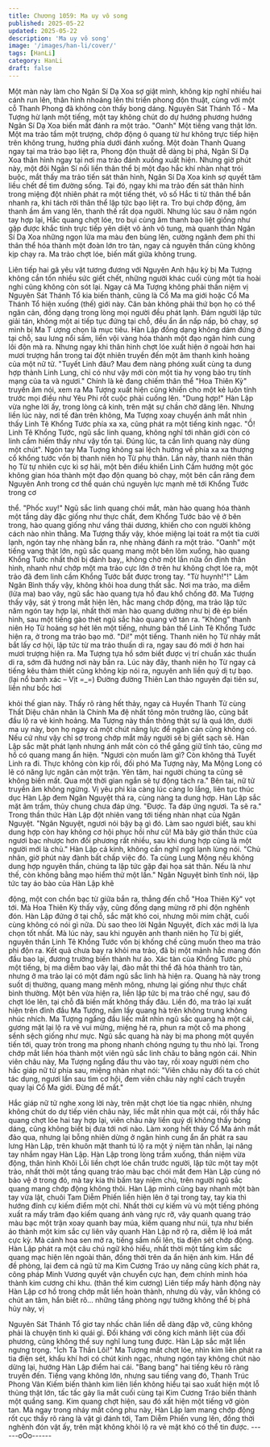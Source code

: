 ```yaml
---
title: Chương 1059: Ma uy vô song
published: 2025-05-22
updated: 2025-05-22
description: 'Ma uy vô song'
image: '/images/han-li/cover/'
tags: [HanLi]
category: HanLi
draft: false
---
```


Một màn này làm cho Ngân Sí Dạ Xoa sợ giật mình, không kịp
nghĩ nhiều hai cánh run lên, thân hình nhoáng lên thi triển phong
độn thuật, cùng với một cỗ Thanh Phong đã không còn thấy bong
dáng.
Nguyên Sát Thánh Tổ - Ma Tượng hừ lạnh một tiếng, một tay
không chút do dự hướng phương hướng Ngân Sí Dạ Xoa biến
mất đánh ra một trảo.
"Oanh" Một tiếng vang thật lớn.
Một ma trảo tầm một trượng, chớp động ô quang từ hư không
trực tiếp hiện trên không trung, hướng phía dưới đánh xuống.
Một đoàn Thanh Quang ngay tại ma trảo bạo liệt ra, Phong độn
thuật dễ dàng bị phá, Ngân Sí Dạ Xoa thân hình ngay tại nơi ma
trảo đánh xuống xuất hiện. Nhưng giờ phút này, một đôi Ngân Sí
nối liền thân thể bị một đạo hắc khí nhàn nhạt trói buộc, mắt thấy
ma trảo tiến sát thân hình, Ngân Sí Dạ Xoa kinh sợ quyết tâm liều
chết đề tìm đường sống. Tại đó, ngay khi ma trảo đến sát thân
hình trong miệng đột nhiên phát ra một tiếng thét, vô số Hắc ti từ
thân thể bắn nhanh ra, khi tách rời thân thể lập tức bạo liệt ra.
Tro bụi chớp động, âm thanh ầm ầm vang lên, thanh thế rất dọa
người.
Nhưng lúc sau ở năm ngón tay hợp lại, Hắc quang chợt lóe, tro
bụi cùng âm thanh bạo liệt giống như gặp được khắc tinh trực tiếp
yên diệt vô ảnh vô tung, mà quanh thân Ngân Sí Dạ Xoa những
ngọn lửa ma màu đen bùng lên, cường ngãnh đem phi thi thân
thể hóa thành một đoàn lớn tro tàn, ngay cả nguyên thần cũng
không kịp chạy ra. Ma trảo chợt lóe, biến mất giữa không trung.

Liên tiếp hai gã yêu vật tương đương với Nguyên Anh hậu kỳ bị
Ma Tượng không cần tốn nhiều sức giết chết, những người khác
cuối cùng một tia hoài nghi cũng không còn sót lại. Ngay cả Ma
Tượng không phải thần niệm vị Nguyên Sát Thánh Tổ kia biến
thành, cũng là Cổ Ma ma giới hoặc Cổ Ma Thánh Tổ hiện xuống
(thế) giới này. Căn bản không phải thứ bọn họ có thể ngăn cản,
đồng dạng trong lòng mọi người đều phát lạnh. Đám người lập
tức giải tán, không một ai tiếp tục đứng tại chỗ, đều ẩn ẩn nấp
nấp, bỏ chạy, sợ mình bị Ma T ượng chọn là mục tiêu. Hàn Lập
đồng dạng không dám đứng ở tại chỗ, sau lưng nổi sấm, liền vội
vàng hóa thành một đạo ngân hình cung lôi độn mà ra. Nhưng
ngay khi thân hình chợt lóe xuất hiện ở ngoài hơn hai mươi
trượng hắn trong tai đột nhiên truyền đến một âm thanh kinh
hoảng của một nữ tử.
"Tuyết Linh đâu? Mau đem nàng phóng xuất cùng ta dung hợp
thành Linh Lung, chỉ có như vậy mới còn một tia hy vọng bảo trụ
tính mạng của ta và ngươi."
Chính là kẻ đang chiếm thân thể "Hoa Thiên Kỳ" truyền âm nói,
xem ra Ma Tượng xuất hiện cũng khiến cho một kẻ luôn tính
trước mọi điều như Yêu Phi rốt cuộc phải cuống lên.
"Dung hợp!" Hàn Lập vừa nghe lời ấy, trong lòng cả kinh, trên mặt
sự chần chờ dâng lên.
Nhưng liền lúc này, nơi tế đàn trên không, Ma Tượng xoay
chuyển ánh mắt nhìn thấy Linh Tê Khổng Tước phía xa xa, cũng
phát ra một tiếng kinh ngạc.
"Ồ! Linh Tê Khổng Tước, ngũ sắc linh quang, không nghĩ tới nhân
giới còn có linh cầm hiếm thấy như vậy tồn tại. Đúng lúc, ta cần
linh quang này dùng một chút". Ngón tay Ma Tuợng không sai
lệch hướng về phía xa xa thượng cổ khổng tước vốn bị thanh
niên họ Từ phụ thân.
Lần này, thanh niên thân họ Từ tự nhiên cực kì sợ hãi, một bên
điều khiển Linh Cầm hướng một góc không gian hóa thành một
đạo độn quang bỏ chạy, một bên cắn răng đem Nguyên Anh trong
cơ thể quán chú nguyên lực mạnh mẽ tới Khổng Tước trong cơ

thể.
"Phốc xuy!" Ngũ sắc linh quang chói mắt, màn hào quang hóa
thành một tầng dày đặc giống như thực chất, đem Khổng Tước
bảo vệ ở bên trong, hào quang giống như vầng thái dương, khiến
cho con người không cách nào nhìn thẳng.
Ma Tượng thấy vậy, khóe miệng lại toát ra một tia cười lạnh, ngón
tay nhẹ nhàng bắn ra, nhẹ nhàng đánh ra một trảo.
"Oanh" một tiếng vang thật lớn, ngũ sắc quang mang một bên lõm
xuống, hào quang Khổng Tước nhất thời bị đánh bay,, không chờ
một lần nữa ổn định thân hình, nhanh như chớp một ma trảo cực
lớn ở trên hư không chợt lóe ra, một trảo đã đem linh cầm Khổng
Tước bắt được trong tay.
"Từ huynh!"!" Lâm Ngân Bình thấy vậy, không khỏi hoa dung thất
sắc.
Nơi ma trảo, ma diễm (lửa ma) bao vây, ngũ sắc hào quang tựa
hồ đau khổ chống đỡ. Ma Tượng thấy vậy, sát ý trong mắt hiện
lên, hắc mang chớp động, ma trảo lập tức năm ngón tay hợp lại,
nhất thời màn hào quang dường như bị đè ép biến hình, sau một
tiếng gào thét ngũ sắc hào quang vỡ tán ra.
"Không" thanh niên Họ Từ hoảng sợ hét lên một tiếng, nhưng bản
thể Linh Tê Khổng Tước hiện ra, ở trong ma trảo bạo mở.
"Di!" một tiếng.
Thanh niên họ Từ nháy mắt bắt lấy cơ hội, lập tức từ ma trảo
thuấn di ra, ngay sau đó mới ở hơn hai mươi trượng hiện ra. Ma
Tượng tựa hồ sớm biết được vị trí chuẩn xác thuấn di ra, sớm đã
hướng nơi này bắn ra. Lúc này đây, thanh niên họ Từ ngay cả
tiếng kêu thảm thiết cũng không kịp nói ra, nguyên anh liền quỷ dị
tự bạo.
(lại nổ banh xác – Vịt =_=)
Đường đường Thiên Lan thảo nguyên đại tiên sư, liền như bốc hơi

khỏi thế gian này.
Thấy rõ ràng hết thảy, ngay cả Huyền Thanh Tử cùng Thất Diệu
chân nhân là Chính Ma đệ nhất tông môn trưởng lão, cũng bắt
đầu lộ ra vẻ kinh hoảng. Ma Tượng này thần thông thật sự là quá
lớn, dưới ma uy này, bọn họ ngay cả một chút năng lực để ngăn
cản cũng không có. Nếu cứ như vậy chỉ sợ trong chớp mắt mấy
người sẽ bị giết sạch sẽ.
Hàn Lập sắc mặt phát lạnh nhưng ánh mắt còn có thể gắng giữ
tĩnh táo, cũng mơ hồ có quang mang ẩn hiện.
"Ngươi còn muốn làm gì? Còn không thả Tuyết Linh ra đi. Thực
không còn kịp rồi, đối phó Ma Tượng này, Ma Mộng Long có lẽ có
năng lực ngăn cản một trận. Yên tâm, hai người chúng ta cũng sẽ
không biến mất. Qua một thời gian ngắn sẽ tự động tách ra."
Bên tai, nữ tử truyền âm không ngừng. Vị yêu phi kia càng lúc
càng lo lắng, liên tục thúc dục Hàn Lập đem Ngân Nguyệt thả ra,
cùng nàng ta dung hợp.
Hàn Lập sắc mặt âm trầm, thủy chung chưa đáp ứng.
"Được. Ta đáp ứng ngươi. Ta sẽ ra."
Trong thần thức Hàn Lập đột nhiên vang tới tiếng nhàn nhạt của
Ngân Nguyệt.
"Ngân Nguyệt, ngươi nói bậy bạ gì đó. Làm sao ngươi biết, sau
khi dung hợp còn hay không cơ hội phục hồi như cũ! Mà bây giờ
thần thức của ngươi bạc nhược hơn đối phương rất nhiều, sau
khi dung hợp cũng là một người mới là chủ." Hàn Lập cả kinh,
không cần nghĩ ngợi lạnh lùng nói.
"Chủ nhân, giờ phút này đành bất chấp việc đó. Ta cùng Lung
Mộng nếu không dung hợp nguyên thần, chúng ta lập tức gặp đại
họa sát thân. Nếu là như thế, còn không bằng mạo hiểm thử một
lần."
Ngân Nguyệt bình tĩnh nói, lập tức tay áo bào của Hàn Lập khẽ

động, một con chồn bạc từ giữa bắn ra, thẳng đến chỗ "Hoa
Thiên Kỳ" vọt tới. Mà Hoa Thiên Kỳ thấy vậy, cũng đồng dạng
mừng rỡ phi độn nghênh đón.
Hàn Lập đứng ở tại chỗ, sắc mặt khó coi, nhưng môi mím chặt,
cuối cùng không có nói gì nữa. Dù sao theo lời Ngân Nguyệt, đích
xác mới là lựa chọn tốt nhất.
Mà lúc này, sau khi nguyên anh thanh niên họ Từ bị giết, nguyên
thần Linh Tê Khổng Tước vốn bị khống chế cũng muốn theo ma
trảo phi độn ra. Kết quả chưa bay ra khỏi ma trảo, đã bị một mảnh
hắc mang đón đầu bao lại, đương trường biến thành hư ảo.
Xác tàn của Khổng Tước phù một tiếng, bị ma diễm bao vây lại,
đảo mắt thi thể đã hóa thành tro tàn, nhưng ở ma trảo lại có một
đám ngũ sắc linh hà hiện ra.
Quang hà này trong suốt dị thường, quang mang mênh mông,
nhưng lại giống như thực chất bình thường.
Một bên vừa hiện ra, liền lập tức bị ma trảo chế ngự, sau đó chợt
lóe lên, tại chỗ đã biến mất không thấy đâu.
Liền đó, ma trảo lại xuất hiện trên đỉnh đầu Ma Tượng, nắm lấy
quang hà trên không trung không nhúc nhích.
Ma Tượng ngẩng đầu liếc mắt nhìn ngũ sắc quang hà một cái,
gương mặt lại lộ ra vẽ vui mừng, miệng hé ra, phun ra một cỗ ma
phong sềnh sệch giống như mực. Ngũ sắc quang hà này bị ma
phong một quyền tiến tới, quay tròn trong ma phong nhanh chóng
ngưng tụ thu nhỏ lại. Trong chớp mắt liền hóa thành một viên ngũ
sắc linh châu to bằng ngón cái.
Nhìn viên châu này, Ma Tượng ngẩng đầu thu vào tay, rồi xoay
người ném cho hắc giáp nữ tử phía sau, miệng nhàn nhạt nói:
"Viên châu này đối ta có chút tác dụng, ngươi lần sau tìm cơ hội,
đem viên châu này nghĩ cách truyền quay lại Cổ Ma giới. Đừng
để mất."

Hắc giáp nữ tử nghe xong lời này, trên mặt chợt lóe tia ngạc
nhiên, nhưng không chút do dự tiếp viên châu này, liếc mắt nhìn
qua một cái, rồi thấy hắc quang chợt lóe hai tay hợp lại, viên châu
này liền quỷ dị không thấy bóng dáng, cũng không biết bị đưa tới
nơi nào.
Làm xong hết thảy Cổ Ma ánh mắt đảo qua, nhưng lại bỗng nhiên
dừng ở ngân hình cung ẩn ẩn phát ra sau lưng Hàn Lập, trên
khuôn mặt thanh tú lộ ra một ý niệm tàn nhẫn, lại nâng tay nhắm
ngay Hàn Lập.
Hàn Lập trong lòng trầm xuống, thần niệm vừa động, thân hình
Khôi Lỗi liền chợt lóe chắn trước người, lập tức một tay một trảo,
nhất thời một tầng quang tráo màu bạc chói mắt đem Hàn Lập
cùng nó bảo vệ ở trong đó, mà tay kia thì bấm tay niệm chú, trên
người ngũ sắc quang mang chớp động không thôi. Hàn Lập mình
cũng bay nhanh một bàn tay vừa lật, chuôi Tam Diễm Phiến liền
hiện lên ở tại trong tay, tay kia thì hướng đỉnh cự kiếm điểm một
chỉ.
Nhất thời cự kiếm vù vù một tiếng phóng xuất ra mấy trăm đạo
kiếm quang ánh vàng rực rỡ, vây quanh quang tráo màu bạc một
trận xoay quanh bay múa, kiếm quang như núi, tựa như biến ảo
thành một kim sắc cự liên vây quanh Hàn Lập nở rộ ra, diễm lệ
loá mắt cực kỳ.
Mà cánh hoa sen mở ra, tiếng sấm nổi lên, tia điện sét chớp động.
Hàn Lập phát ra một câu chú ngữ khó hiểu, nhất thời một tầng
kim sắc quang mạc hiện lên ngoài thân, đồng thời trên da ẩn hiện
ánh kim.
Hắn để đề phòng, lại đem cả ngũ tử ma Kim Cương Tráo uy năng
cũng kích phát ra, công pháp Minh Vương quyết vận chuyển cực
hạn, đem chính mình hóa thành kim cương chi khu. (thân thể kim
cương)
Liên tiếp mấy hành động này Hàn Lập cơ hồ trong chớp mắt liền
hoàn thành, nhưng dù vậy, vẫn không có chút an tâm, hắn biết
rõ… những tầng phòng ngự tưởng không thể bị phá hủy này, vị

Nguyên Sát Thánh Tổ giơ tay nhấc chân liền dễ dàng đập vỡ,
cũng không phải là chuyện tình kì quái gì.
Đối kháng với công kích mãnh liệt của đối phương, cũng không
thể suy nghĩ lung tung được. Hàn Lập sắc mặt liền ngưng trọng.
"Ích Tà Thần Lôi!" Ma Tượng mắt chợt lóe, nhìn kim liên phát ra
tia điện sét, khẩu khí hơi có chút kinh ngạc, nhưng ngón tay
không chút nào dừng lại, hướng Hàn Lập điểm hai cái.
"Bang bang" hai tiếng kêu rõ ràng truyền đến.
Tiếng vang không lớn, nhưng sau tiếng vang đó, Thanh Trúc
Phong Vân Kiếm biến thành kim liên liền không hiểu tại sao xuất
hiện một lỗ thủng thật lớn, tấc tấc gảy lìa mắt cuối cùng tại Kim
Cương Tráo biến thành một quầng sang.
Kim quang chợt hiện, sau đó xất hiện một tiếng vỡ giòn tan.
Mà ngay trong nháy mắt công phu này, Hàn Lập lam mang chớp
động rốt cục thấy rõ ràng là vật gì đánh tới, Tam Diễm Phiến vung
lên, đồng thời nghênh đón vật ấy, trên mặt không khỏi lộ ra vẻ mặt
khó có thể tin được.
------oOo------
